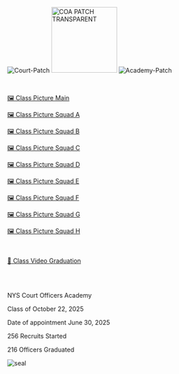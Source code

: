 



![Court-Patch](https://github.com/user-attachments/assets/b445fc70-a8ab-406d-8ae9-9e371e9216b0)
<img width="150" height="150" alt="COA PATCH TRANSPARENT" src="https://github.com/user-attachments/assets/9f224398-9804-429a-908e-5bd5edc39c3c" />
![Academy-Patch](https://github.com/user-attachments/assets/57847532-b150-4663-a617-8837e1f68fc3)

<br>




<!-- Show a download link and open a preview when clicked     ![Academy-Shield](https://github.com/user-attachments/assets/ad9aa171-91b1-4665-b1cc-1991a97387b6) -->  
[🖼️ Class Picture Main](./Class%20Pic%2010.22.2025%20Main.jpg)           

[🖼️ Class Picture Squad A](./Class%20Pic%2010.22.2025%20Squad%20A.jpg)  

[🖼️ Class Picture Squad B](./Class%20Pic%2010.22.2025%20Squad%20B.jpg)  

[🖼️ Class Picture Squad C](./Class%20Pic%2010.22.2025%20Squad%20C.jpg)  

[🖼️ Class Picture Squad D](./Class%20Pic%2010.22.2025%20Squad%20D.jpg)  

[🖼️ Class Picture Squad E](./Class%20Pic%2010.22.2025%20Squad%20E.jpg)  

[🖼️ Class Picture Squad F](./Class%20Pic%2010.22.2025%20Squad%20F.jpg)  

[🖼️ Class Picture Squad G](./Class%20Pic%2010.22.2025%20Squad%20G.jpg)  

[🖼️ Class Picture Squad H](./Class%20Pic%2010.22.2025%20Squad%20H.jpg)  

<br>

[🎥 Class Video Graduation](https://drive.google.com/file/d/1KrVmX4wgGVbBrKGq4KAHHKTjrSAuP804/view?usp=sharing)  

<br>
<br>

NYS Court Officers Academy

Class of October 22, 2025

Date of appointment June 30, 2025

256 Recruits Started

216 Officers Graduated


![seal](https://github.com/user-attachments/assets/27efef0c-79bb-4be1-9f50-db524179f848)


